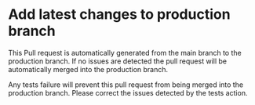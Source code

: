 # Add latest changes to production branch

This Pull request is automatically generated from the main branch to the production branch. If no issues are detected the pull request will be automatically merged into the production branch.

Any tests failure will prevent this pull request from being merged into the production branch. Please correct the issues detected by the tests action.
